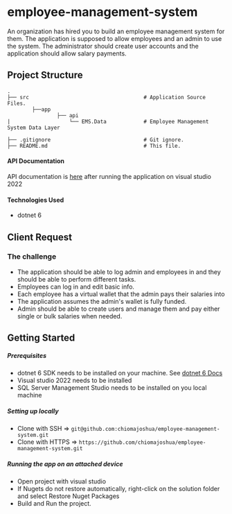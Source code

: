 ﻿# employee-management-system
An organization has hired you to build an employee management system for them. The application is supposed to allow employees and an admin to use the system. The administrator should create user accounts and the application should allow salary payments.

## Project Structure

    .
    ├── src                                     # Application Source Files.
            ├──app
                    ├── api
    |                   └── EMS.Data            # Employee Management System Data Layer
    
    ├── .gitignore                              # Git ignore.
    ├── README.md                               # This file.
    

#### API Documentation
API documentation is [here](https://{deployedLocation}/swagger) after running the application on visual studio 2022

#### Technologies Used
- dotnet 6

## Client Request

### The challenge
- The application should be able to log admin and employees in and they should be able to perform different tasks.
- Employees can log in and edit basic info.
- Each employee has a virtual wallet that the admin pays their salaries into
- The application assumes the admin's wallet is fully funded.
- Admin should be able to create users and manage them and pay either single or bulk salaries when needed.


## Getting Started

##### Prerequisites
- dotnet 6 SDK needs to be installed on your machine. See [dotnet 6 Docs](https://dotnet.microsoft.com/en-us/download/dotnet/6.0)
- Visual studio 2022 needs to be installed
- SQL Server Management Studio needs to be installed on you local machine

##### Setting up locally
- Clone with SSH => `git@github.com:chiomajoshua/employee-management-system.git`
- Clone with HTTPS => `https://github.com/chiomajoshua/employee-management-system.git`


##### Running the app on an attached device
- Open project with visual studio
- If Nugets do not restore automatically, right-click on the solution folder and select Restore Nuget Packages
- Build and Run the project.